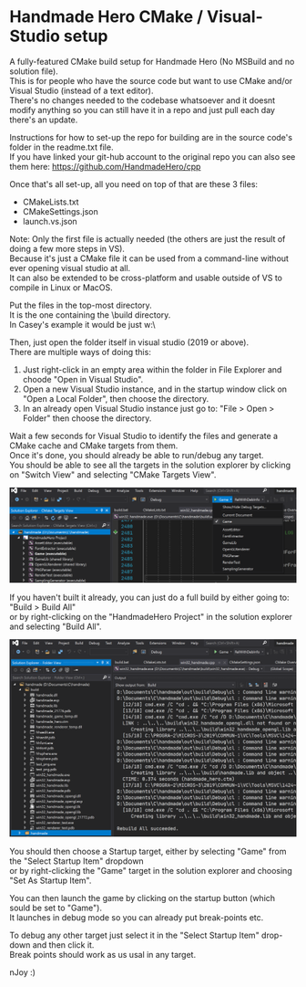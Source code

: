 # Handmade Hero CMake / Visual-Studio setup

A fully-featured CMake build setup for Handmade Hero (No MSBuild and no solution file).<br>
This is for people who have the source code but want to use CMake and/or Visual Studio (instead of a text editor).<br>
There's no changes needed to the codebase whatsoever and it doesnt modify anything so you can still have it in a repo and just pull each day there's an update.<br>

Instructions for how to set-up the repo for building are in the source code's folder in the readme.txt file.<br>
If you have linked your git-hub account to the original repo you can also see them here:
https://github.com/HandmadeHero/cpp

Once that's all set-up, all you need on top of that are these 3 files:

- CMakeLists.txt
- CMakeSettings.json
- launch.vs.json

Note: 
Only the first file is actually needed (the others are just the result of doing a few more steps in VS).<br>
Because it's just a CMake file it can be used from a command-line without ever opening visual studio at all.<br>
It can also be extended to be cross-platform and usable outside of VS to compile in Linux or MacOS.

Put the files in the top-most directory.<br>
It is the one containing the \\build directory. <br>
In Casey's example it would be just w:\\

Then, just open the folder itself in visual studio (2019 or above).<br>
There are multiple ways of doing this:<br>
1. Just right-click in an empty area within the folder in File Explorer and choode "Open in Visual Studio".
2. Open a new Visual Studio instance, and in the startup window click on "Open a Local Folder", then choose the directory.
3. In an already open Visual Studio instance just go to: "File > Open > Folder" then choose the directory.

Wait a few seconds for Visual Studio to identify the files and generate a CMake cache and CMake targets from them.<br>
Once it's done, you should already be able to run/debug any target.<br>
You should be able to see all the targets in the solution explorer by clicking on "Switch View" and selecting "CMake Targets View".

![alt text](https://github.com/ArnonMarcus/HandmadeCMakeVS/blob/master/HandmadeVisualStudioTargets.png?raw=true)

If you haven't built it already, you can just do a full build by either going to: "Build > Build All" <br>
or by right-clicking on the "HandmadeHero Project" in the solution explorer and selecting "Build All".

![alt text](https://github.com/ArnonMarcus/HandmadeCMakeVS/blob/master/HandmadeVisualStudioBuild.png?raw=true)

You should then choose a Startup target, either by selecting "Game" from the "Select Startup Item" dropdown <br>
or by right-clicking the "Game" target in the solution explorer and choosing "Set As Startup Item".

You can then launch the game by clicking on the startup button (which sould be set to "Game"). <br>
It launches in debug mode so you can already put break-points etc.

To debug any other target just select it in the "Select Startup Item" drop-down and then click it. <br>
Break points should work as us usal in any target.

nJoy :)